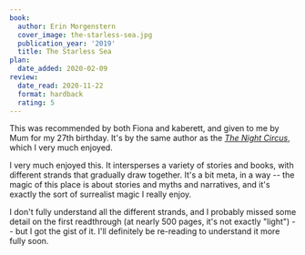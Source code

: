 ```yaml
---
book:
  author: Erin Morgenstern
  cover_image: the-starless-sea.jpg
  publication_year: '2019'
  title: The Starless Sea
plan:
  date_added: 2020-02-09
review:
  date_read: 2020-11-22
  format: hardback
  rating: 5
---
```


This was recommended by both Fiona and kaberett, and given to me by Mum for my 27th birthday.
It's by the same author as the [*The Night Circus*](/reviews/the-night-circus/), which I very much enjoyed.

I very much enjoyed this. It intersperses a variety of stories and books, with different strands that gradually draw together. It's a bit meta, in a way -- the magic of this place is about stories and myths and narratives, and it's exactly the sort of surrealist magic I really enjoy.

I don't fully understand all the different strands, and I probably missed some detail on the first readthrough (at nearly 500 pages, it's not exactly "light") -- but I got the gist of it.
I'll definitely be re-reading to understand it more fully soon.
